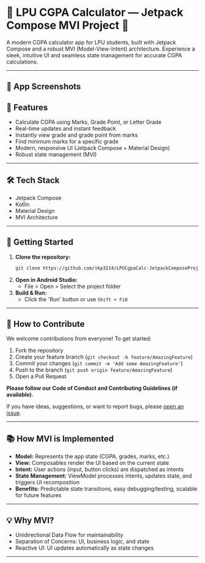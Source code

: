 

# 🎯 LPU CGPA Calculator — Jetpack Compose MVI Project 🌟

A modern CGPA calculator app for LPU students, built with Jetpack Compose and a robust MVI (Model-View-Intent) architecture. Experience a sleek, intuitive UI and seamless state management for accurate CGPA calculations.

---

## 📱 App Screenshots



## 🌟 Features
- Calculate CGPA using Marks, Grade Point, or Letter Grade
- Real-time updates and instant feedback
- Instantly view grade and grade point from marks
- Find minimum marks for a specific grade
- Modern, responsive UI (Jetpack Compose + Material Design)
- Robust state management (MVI)

---

## 🛠️ Tech Stack
- Jetpack Compose
- Kotlin
- Material Design
- MVI Architecture

---

## 🚀 Getting Started

1. **Clone the repository:**
   ```sh
   git clone https://github.com/skp3214/LPUCgpaCalc-JetpackComposeProject.git
   ```
2. **Open in Android Studio:**
   - File > Open > Select the project folder
3. **Build & Run:**
   - Click the 'Run' button or use `Shift + F10`

---

## 🤝 How to Contribute

We welcome contributions from everyone! To get started:

1. Fork the repository
2. Create your feature branch (`git checkout -b feature/AmazingFeature`)
3. Commit your changes (`git commit -m 'Add some AmazingFeature'`)
4. Push to the branch (`git push origin feature/AmazingFeature`)
5. Open a Pull Request

**Please follow our Code of Conduct and Contributing Guidelines (if available).**

If you have ideas, suggestions, or want to report bugs, please [open an issue](https://github.com/skp3214/LPUCgpaCalc-JetpackComposeProject/issues).

---

## 📚 How MVI is Implemented
- **Model:** Represents the app state (CGPA, grades, marks, etc.)
- **View:** Composables render the UI based on the current state
- **Intent:** User actions (input, button clicks) are dispatched as intents
- **State Management:** ViewModel processes intents, updates state, and triggers UI recomposition
- **Benefits:** Predictable state transitions, easy debugging/testing, scalable for future features

---

## 💡 Why MVI?
- Unidirectional Data Flow for maintainability
- Separation of Concerns: UI, business logic, and state
- Reactive UI: UI updates automatically as state changes

---

